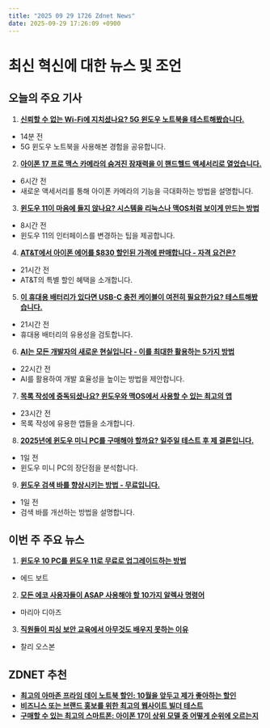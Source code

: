```yaml
---
title: "2025 09 29 1726 Zdnet News"
date: 2025-09-29 17:26:09 +0900
---
```


# 최신 혁신에 대한 뉴스 및 조언
## 오늘의 주요 기사 

1. **[신뢰할 수 없는 Wi-Fi에 지치셨나요? 5G 윈도우 노트북을 테스트해봤습니다.](https://www.zdnet.com/article/tired-of-unreliable-wi-fi-i-tested-a-5g-windows-laptop-and-cant-go-back/)**   
- 14분 전  
- 5G 윈도우 노트북을 사용해본 경험을 공유합니다. 

2. **[아이폰 17 프로 맥스 카메라의 숨겨진 잠재력을 이 핸드헬드 액세서리로 열었습니다.](https://www.zdnet.com/article/i-unlocked-my-iphone-17-pro-max-cameras-hidden-potential-with-this-handheld-accessory/)**   
- 6시간 전  
- 새로운 액세서리를 통해 아이폰 카메라의 기능을 극대화하는 방법을 설명합니다. 

3. **[윈도우 11이 마음에 들지 않나요? 시스템을 리눅스나 맥OS처럼 보이게 만드는 방법](https://www.zdnet.com/article/not-a-fan-of-windows-11-heres-how-i-made-my-system-look-more-like-linux-or-macos/)**   
- 8시간 전  
- 윈도우 11의 인터페이스를 변경하는 팁을 제공합니다. 

4. **[AT&T에서 아이폰 에어를 $830 할인된 가격에 판매합니다 - 자격 요건은?](https://www.zdnet.com/article/at-t-will-sell-you-the-iphone-air-for-830-off-right-now-how-to-qualify-for-the-deal/)**   
- 21시간 전  
- AT&T의 특별 할인 혜택을 소개합니다. 

5. **[이 휴대용 배터리가 있다면 USB-C 충전 케이블이 여전히 필요한가요? 테스트해봤습니다.](https://www.zdnet.com/article/do-you-still-need-usb-c-charging-cables-if-this-portable-battery-exists-i-tested-it-to-find-out/)**   
- 21시간 전  
- 휴대용 배터리의 유용성을 검토합니다. 

6. **[AI는 모든 개발자의 새로운 현실입니다 - 이를 최대한 활용하는 5가지 방법](https://www.zdnet.com/article/ai-is-every-developers-new-reality-5-ways-to-make-the-most-of-it/)**   
- 22시간 전  
- AI를 활용하여 개발 효율성을 높이는 방법을 제안합니다. 

7. **[목록 작성에 중독되셨나요? 윈도우와 맥OS에서 사용할 수 있는 최고의 앱](https://www.zdnet.com/article/addicted-to-making-lists-here-are-my-top-apps-for-windows-and-macos/)**   
- 23시간 전  
- 목록 작성에 유용한 앱들을 소개합니다. 

8. **[2025년에 윈도우 미니 PC를 구매해야 할까요? 일주일 테스트 후 제 결론입니다.](https://www.zdnet.com/article/should-you-buy-a-windows-mini-pc-in-2025-my-verdict-after-a-week-of-testing/)**   
- 1일 전  
- 윈도우 미니 PC의 장단점을 분석합니다. 

9. **[윈도우 검색 바를 향상시키는 방법 - 무료입니다.](https://www.zdnet.com/article/how-to-upgrade-your-windows-search-bar-for-enhanced-productivity-and-its-free/)**   
- 1일 전  
- 검색 바를 개선하는 방법을 설명합니다.

## 이번 주 주요 뉴스 

1. **[윈도우 10 PC를 윈도우 11로 무료로 업그레이드하는 방법](https://www.zdnet.com/article/how-to-upgrade-your-incompatible-windows-10-pc-to-windows-11-for-free-today/)**   
- 에드 보트 

2. **[모든 에코 사용자들이 ASAP 사용해야 할 10가지 알렉사 명령어](https://www.zdnet.com/home-and-office/smart-home/10-alexa-commands-that-every-echo-user-should-be-using-asap/)**   
- 마리아 디아즈 

3. **[직원들이 피싱 보안 교육에서 아무것도 배우지 못하는 이유](https://www.zdnet.com/article/employees-learn-nothing-from-phishing-security-training-and-this-is-why/)**   
- 찰리 오스본

## ZDNET 추천 
- **[최고의 아마존 프라임 데이 노트북 할인: 10월을 앞두고 제가 좋아하는 할인](https://www.zdnet.com/article/best-early-amazon-october-prime-day-laptop-deals/)** 
- **[비즈니스 또는 브랜드 홍보를 위한 최고의 웹사이트 빌더 테스트](https://www.zdnet.com/article/best-website-builders/)** 
- **[구매할 수 있는 최고의 스마트폰: 아이폰 17이 상위 모델 중 어떻게 순위에 오르는지](https://www.zdnet.com/article/best-phone/)**